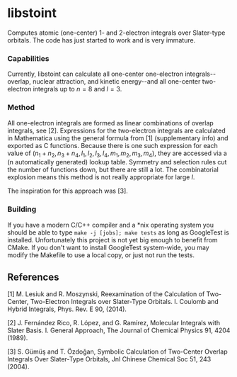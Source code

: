 # libstoint

Computes atomic (one-center) 1- and 2-electron integrals over Slater-type orbitals. The code has just started to work and is very immature.

### Capabilities

Currently, libstoint can calculate all one-center one-electron integrals--overlap, nuclear attraction, and kinetic energy--and all one-center two-electron integrals up to $n=8$ and $l=3$.

### Method

All one-electron integrals are formed as linear combinations of overlap integrals, see [2]. Expressions for the two-electron integrals are calculated in Mathematica using the general formula from [1] (supplementary info) and exported as C functions. Because there is one such expression for each value of $(n_1+n_2, n_3+n_4, l_1, l_2, l_3, l_4, m_1, m_2, m_3, m_4)$, they are accessed via a (n automatically generated) lookup table. Symmetry and selection rules cut the number of functions down, but there are still a lot. The combinatorial explosion means this method is not really appropriate for large $l$.

The inspiration for this approach was [3].

### Building
If you have a modern C/C++ compiler and a *nix operating system you should be able to type `make -j [jobs]; make tests` as long as GoogleTest is installed. Unfortunately this project is not yet big enough to benefit from CMake. If you don't want to install GoogleTest system-wide, you may modify the Makefile to use a local copy, or just not run the tests.

## References
[1] M. Lesiuk and R. Moszynski, Reexamination of the Calculation of Two-Center, Two-Electron Integrals over Slater-Type Orbitals. I. Coulomb and Hybrid Integrals, Phys. Rev. E 90, (2014).

[2] J. Fernández Rico, R. López, and G. Ramírez, Molecular Integrals with Slater Basis. I. General Approach, The Journal of Chemical Physics 91, 4204 (1989).

[3] S. Gümüş and T. Özdoǧan, Symbolic Calculation of Two-Center Overlap Integrals Over Slater-Type Orbitals, Jnl Chinese Chemical Soc 51, 243 (2004).
